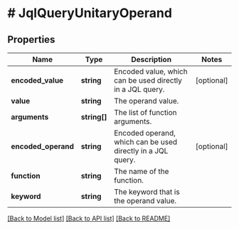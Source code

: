 # # JqlQueryUnitaryOperand

## Properties

Name | Type | Description | Notes
------------ | ------------- | ------------- | -------------
**encoded_value** | **string** | Encoded value, which can be used directly in a JQL query. | [optional]
**value** | **string** | The operand value. |
**arguments** | **string[]** | The list of function arguments. |
**encoded_operand** | **string** | Encoded operand, which can be used directly in a JQL query. | [optional]
**function** | **string** | The name of the function. |
**keyword** | **string** | The keyword that is the operand value. |

[[Back to Model list]](../../README.md#models) [[Back to API list]](../../README.md#endpoints) [[Back to README]](../../README.md)
